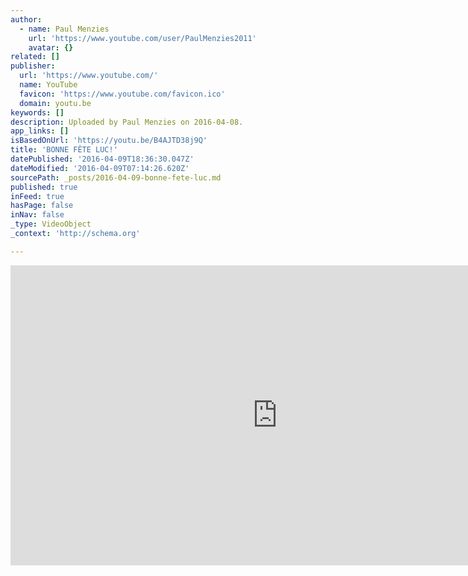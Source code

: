 ```yaml
---
author:
  - name: Paul Menzies
    url: 'https://www.youtube.com/user/PaulMenzies2011'
    avatar: {}
related: []
publisher:
  url: 'https://www.youtube.com/'
  name: YouTube
  favicon: 'https://www.youtube.com/favicon.ico'
  domain: youtu.be
keywords: []
description: Uploaded by Paul Menzies on 2016-04-08.
app_links: []
isBasedOnUrl: 'https://youtu.be/B4AJTD38j9Q'
title: 'BONNE FÊTE LUC!'
datePublished: '2016-04-09T18:36:30.047Z'
dateModified: '2016-04-09T07:14:26.620Z'
sourcePath: _posts/2016-04-09-bonne-fete-luc.md
published: true
inFeed: true
hasPage: false
inNav: false
_type: VideoObject
_context: 'http://schema.org'

---
```

<iframe src="https://cdn.embedly.com/widgets/media.html?src=https%3A%2F%2Fwww.youtube.com%2Fembed%2FB4AJTD38j9Q%3Ffeature%3Doembed&amp;url=https%3A%2F%2Fwww.youtube.com%2Fwatch%3Fv%3DB4AJTD38j9Q%26feature%3Dyoutu.be&amp;image=https%3A%2F%2Fi.ytimg.com%2Fvi%2FB4AJTD38j9Q%2Fhqdefault.jpg&amp;key=b7d04c9b404c499eba89ee7072e1c4f7&amp;type=text%2Fhtml&amp;schema=youtube" width="854" height="480" scrolling="no" frameborder="0" allowfullscreen="allowfullscreen" style=""></iframe>